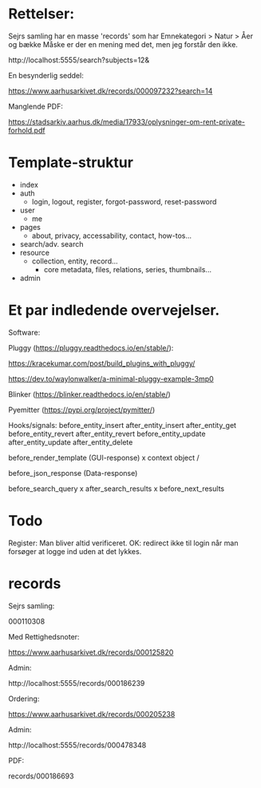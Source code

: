 # Rettelser: 

Sejrs samling har en masse 'records' som har Emnekategori > Natur > Åer og bække
Måske er der en mening med det, men jeg forstår den ikke. 

http://localhost:5555/search?subjects=12&

En besynderlig seddel: 

https://www.aarhusarkivet.dk/records/000097232?search=14


Manglende PDF:

https://stadsarkiv.aarhus.dk/media/17933/oplysninger-om-rent-private-forhold.pdf


# Template-struktur

  - index
  - auth
      - login, logout, register, forgot-password, reset-password
  - user
      - me
  - pages
      - about, privacy, accessability, contact, how-tos...
  - search/adv. search
  - resource
      - collection, entity, record...
        - core metadata, files, relations, series, thumbnails...
  - admin


# Et par indledende overvejelser.

Software:

Pluggy (https://pluggy.readthedocs.io/en/stable/):

https://kracekumar.com/post/build_plugins_with_pluggy/

https://dev.to/waylonwalker/a-minimal-pluggy-example-3mp0

Blinker (https://blinker.readthedocs.io/en/stable/)

Pyemitter (https://pypi.org/project/pymitter/)


Hooks/signals: 
before_entity_insert 
after_entity_insert 
after_entity_get 
before_entity_revert 
after_entity_revert 
before_entity_update 
after_entity_update 
after_entity_delete 

before_render_template (GUI-response) x
    context object / 

before_json_response (Data-response) 

before_search_query x
after_search_results x
before_next_results 

# Todo

Register: Man bliver altid verificeret. 
OK: redirect ikke til login når man forsøger at logge ind uden at det lykkes. 

# records

Sejrs samling: 

000110308

Med Rettighedsnoter:

https://www.aarhusarkivet.dk/records/000125820

Admin:

http://localhost:5555/records/000186239

Ordering: 

https://www.aarhusarkivet.dk/records/000205238

Admin: 

http://localhost:5555/records/000478348

PDF:

records/000186693


